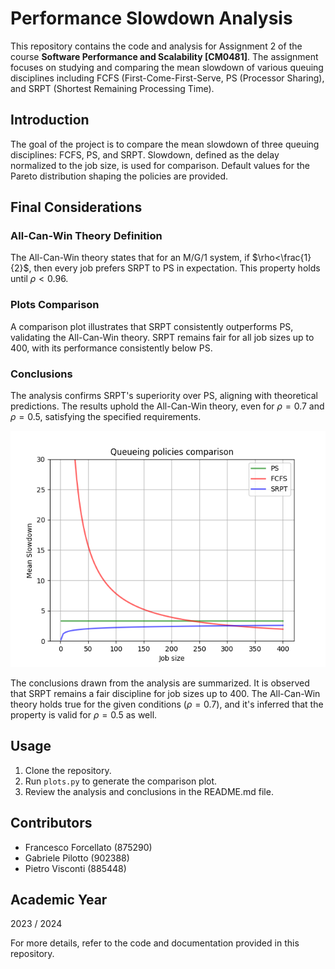 # Performance Slowdown Analysis

This repository contains the code and analysis for Assignment 2 of the course **Software Performance and Scalability [CM0481]**. The assignment focuses on studying and comparing the mean slowdown of various queuing disciplines including FCFS (First-Come-First-Serve, PS (Processor Sharing), and SRPT (Shortest Remaining Processing Time).

## Introduction
The goal of the project is to compare the mean slowdown of three queuing disciplines: FCFS, PS, and SRPT. Slowdown, defined as the delay normalized to the job size, is used for comparison. Default values for the Pareto distribution shaping the policies are provided.

## Final Considerations
### All-Can-Win Theory Definition
The All-Can-Win theory states that for an M/G/1 system, if $\rho<\frac{1}{2}$, then every job prefers SRPT to PS in expectation. This property holds until $\rho<0.96$.

### Plots Comparison
A comparison plot illustrates that SRPT consistently outperforms PS, validating the All-Can-Win theory. SRPT remains fair for all job sizes up to 400, with its performance consistently below PS.

### Conclusions
The analysis confirms SRPT's superiority over PS, aligning with theoretical predictions. The results uphold the All-Can-Win theory, even for $\rho=0.7$ and $\rho=0.5$, satisfying the specified requirements.

![Plots Comparison](plot.png)

The conclusions drawn from the analysis are summarized. It is observed that SRPT remains a fair discipline for job sizes up to 400. The All-Can-Win theory holds true for the given conditions ($\rho=0.7$), and it's inferred that the property is valid for $\rho=0.5$ as well. 

## Usage
1. Clone the repository.
2. Run `plots.py` to generate the comparison plot.
4. Review the analysis and conclusions in the README.md file.

## Contributors
- Francesco Forcellato (875290)
- Gabriele Pilotto (902388)
- Pietro Visconti (885448)

## Academic Year
2023 / 2024

For more details, refer to the code and documentation provided in this repository.
